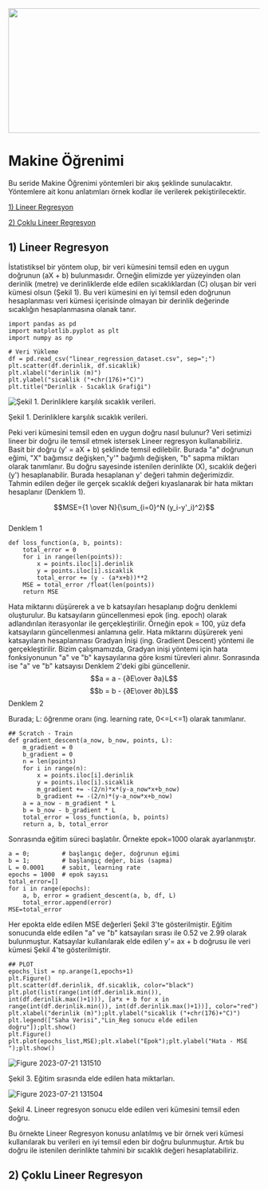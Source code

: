 <img src="https://github.com/orhanapaydin/Machine-Learning/assets/95540971/37e348fd-1c92-4504-a6e3-48edee8f0808" width=1000 height=250>


# Makine Öğrenimi


Bu seride Makine Öğrenimi yöntemleri bir akış şeklinde sunulacaktır. Yöntemlere ait konu anlatımları örnek kodlar ile verilerek pekiştirilecektir.

[1) Lineer Regresyon](#1-lineer-regresyon)

[2) Çoklu Lineer Regresyon](#2-çoklu-lineer-regresyon)

## 1) Lineer Regresyon
İstatistiksel bir yöntem olup, bir veri kümesini temsil eden en uygun doğrunun (aX + b) bulunmasıdır. Örneğin elimizde yer yüzeyinden olan derinlik (metre) ve derinliklerde elde edilen sıcaklıklardan (C) oluşan bir veri kümesi olsun (Şekil 1). Bu veri kümesini en iyi temsil eden doğrunun hesaplanması veri kümesi içerisinde olmayan bir derinlik değerinde sıcaklığın hesaplanmasına olanak tanır. 

```
import pandas as pd
import matplotlib.pyplot as plt
import numpy as np

# Veri Yükleme
df = pd.read_csv("linear_regression_dataset.csv", sep=";")
plt.scatter(df.derinlik, df.sicaklik)
plt.xlabel("derinlik (m)")
plt.ylabel("sicaklik ("+chr(176)+"C)")
plt.title("Derinlik - Sıcaklık Grafiği")
```


![Şekil 1. Derinliklere karşılık sıcaklık verileri.](https://github.com/orhanapaydin/Machine-Learning/assets/95540971/699b751c-50b4-4e54-ad49-7c030b2a49a8)

Şekil 1. Derinliklere karşılık sıcaklık verileri.           
                
Peki veri kümesini temsil eden en uygun doğru nasıl bulunur? Veri setimizi lineer bir doğru ile temsil etmek istersek Lineer regresyon kullanabiliriz. Basit bir doğru (y' = aX + b) şeklinde temsil edilebilir. Burada "a" doğrunun eğimi, "X" bağımsız değişken,"y'" bağımlı değişken, "b" sapma miktarı olarak tanımlanır. Bu doğru sayesinde istenilen derinlikte (X), sıcaklık değeri (y') hesaplanabilir. Burada hesaplanan y' değeri tahmin değerimizdir. Tahmin edilen değer ile gerçek sıcaklık değeri kıyaslanarak bir hata miktarı hesaplanır (Denklem 1).

$$MSE={1 \over N}{\sum_{i=0}^N (y_i-y'_i)^2}$$                
Denklem 1

````
def loss_function(a, b, points):
    total_error = 0
    for i in range(len(points)):
        x = points.iloc[i].derinlik
        y = points.iloc[i].sicaklik
        total_error += (y - (a*x+b))**2
    MSE = total_error /float(len(points))
    return MSE
````

Hata miktarını düşürerek a ve b katsayıları hesaplanıp doğru denklemi oluşturulur. Bu katsayıların güncellenmesi epok (ing. epoch) olarak adlandırılan iterasyonlar ile gerçekleştirilir. Örneğin epok = 100, yüz defa katsayıların güncellenmesi anlamına gelir. Hata miktarını düşürerek yeni katsayıların hesaplanması Gradyan İnişi (ing. Gradient Descent) yöntemi ile gerçekleştirilir. Bizim çalışmamızda, Gradyan inişi yöntemi için hata fonksiyonunun "a" ve "b" kaysayılarına göre kısmi türevleri alınır. Sonrasında ise "a" ve "b" katsayısı Denklem 2'deki gibi güncellenir.
$$a = a - {∂E\over ∂a}L$$
$$b = b - {∂E\over ∂b}L$$
Denklem 2

Burada;
L: öğrenme oranı (ing. learning rate, 0<=L<=1)
olarak tanımlanır.

```
## Scratch - Train
def gradient_descent(a_now, b_now, points, L):
    m_gradient = 0
    b_gradient = 0
    n = len(points)    
    for i in range(n):
        x = points.iloc[i].derinlik
        y = points.iloc[i].sicaklik        
        m_gradient += -(2/n)*x*(y-a_now*x+b_now)
        b_gradient += -(2/n)*(y-a_now*x+b_now)
    a = a_now - m_gradient * L
    b = b_now - b_gradient * L
    total_error = loss_function(a, b, points)
    return a, b, total_error
```
Sonrasında eğitim süreci başlatılır. Örnekte epok=1000 olarak ayarlanmıştır.
```
a = 0;         # başlangıç değer, doğrunun eğimi
b = 1;         # başlangıç değer, bias (sapma)
L = 0.0001     # sabit, learning rate
epochs = 1000  # epok sayısı
total_error=[]
for i in range(epochs):    
    a, b, error = gradient_descent(a, b, df, L)
    total_error.append(error)  
MSE=total_error
```
Her epokta elde edilen MSE değerleri Şekil 3'te gösterilmiştir. Eğitim sonucunda elde edilen "a" ve "b" katsayıları sırası ile 0.52 ve 2.99 olarak bulunmuştur. Katsayılar kullanılarak elde edilen y'= ax + b doğrusu ile veri kümesi Şekil 4'te gösterilmiştir.
```
## PLOT
epochs_list = np.arange(1,epochs+1)
plt.Figure()
plt.scatter(df.derinlik, df.sicaklik, color="black")
plt.plot(list(range(int(df.derinlik.min()), int(df.derinlik.max()+1))), [a*x + b for x in range(int(df.derinlik.min()), int(df.derinlik.max()+1))], color="red")
plt.xlabel("derinlik (m)");plt.ylabel("sicaklik ("+chr(176)+"C)")
plt.legend(["Saha Verisi","Lin_Reg sonucu elde edilen doğru"]);plt.show()
plt.Figure()
plt.plot(epochs_list,MSE);plt.xlabel("Epok");plt.ylabel("Hata - MSE ");plt.show()
```

![Figure 2023-07-21 131510](https://github.com/orhanapaydin/Machine-Learning/assets/95540971/4ff97180-ec68-4987-afcf-f89b4444cf88)

Şekil 3. Eğitim sırasında elde edilen hata miktarları.

![Figure 2023-07-21 131504](https://github.com/orhanapaydin/Machine-Learning/assets/95540971/8fe27846-ed97-4d3b-964a-0d4f2bbd5558)

Şekil 4. Lineer regresyon sonucu elde edilen veri kümesini temsil eden doğru.

Bu örnekte Lineer Regresyon konusu anlatılmış ve bir örnek veri kümesi kullanılarak bu verileri en iyi temsil eden bir doğru bulunmuştur. Artık bu doğru ile istenilen derinlikte tahmini bir sıcaklık değeri hesaplatabiliriz.


## 2) Çoklu Lineer Regresyon

